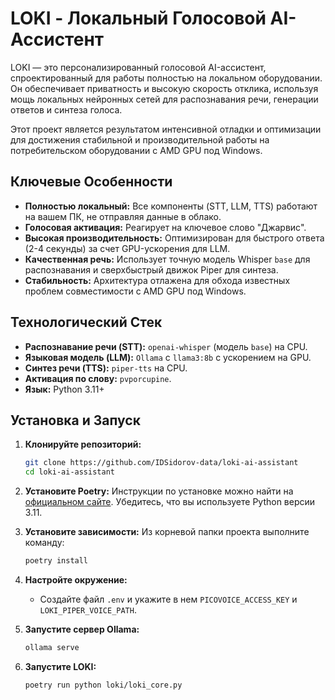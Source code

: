 # LOKI - Локальный Голосовой AI-Ассистент

LOKI — это персонализированный голосовой AI-ассистент, спроектированный для работы полностью на локальном оборудовании. Он обеспечивает приватность и высокую скорость отклика, используя мощь локальных нейронных сетей для распознавания речи, генерации ответов и синтеза голоса.

Этот проект является результатом интенсивной отладки и оптимизации для достижения стабильной и производительной работы на потребительском оборудовании с AMD GPU под Windows.

## Ключевые Особенности

- **Полностью локальный:** Все компоненты (STT, LLM, TTS) работают на вашем ПК, не отправляя данные в облако.
- **Голосовая активация:** Реагирует на ключевое слово "Джарвис".
- **Высокая производительность:** Оптимизирован для быстрого ответа (2-4 секунды) за счет GPU-ускорения для LLM.
- **Качественная речь:** Использует точную модель Whisper `base` для распознавания и сверхбыстрый движок Piper для синтеза.
- **Стабильность:** Архитектура отлажена для обхода известных проблем совместимости с AMD GPU под Windows.

## Технологический Стек

- **Распознавание речи (STT):** `openai-whisper` (модель `base`) на CPU.
- **Языковая модель (LLM):** `Ollama` с `llama3:8b` с ускорением на GPU.
- **Синтез речи (TTS):** `piper-tts` на CPU.
- **Активация по слову:** `pvporcupine`.
- **Язык:** Python 3.11+

## Установка и Запуск

1.  **Клонируйте репозиторий:**
    ```bash
    git clone https://github.com/IDSidorov-data/loki-ai-assistant
    cd loki-ai-assistant
    ```
2.  **Установите Poetry:**
    Инструкции по установке можно найти на [официальном сайте](https://python-poetry.org/docs/#installation). Убедитесь, что вы используете Python версии 3.11.

3.  **Установите зависимости:**
    Из корневой папки проекта выполните команду:
    ```bash
    poetry install
    ```
4.  **Настройте окружение:**
    - Создайте файл `.env` и укажите в нем `PICOVOICE_ACCESS_KEY` и `LOKI_PIPER_VOICE_PATH`.
5.  **Запустите сервер Ollama:**
    ```bash
    ollama serve
    ```
6.  **Запустите LOKI:**
    ```bash
    poetry run python loki/loki_core.py
    ```
